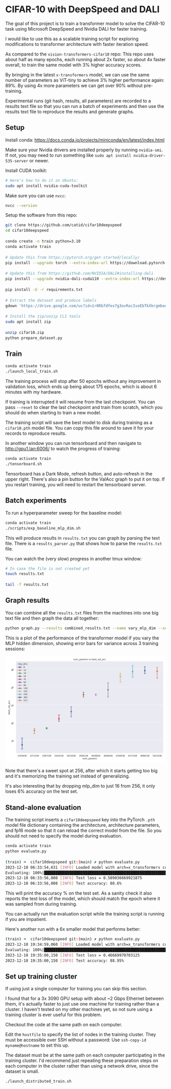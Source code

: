 # CIFAR-10 with DeepSpeed and DALI

The goal of this project is to train a transformer model to solve the CIFAR-10 task using Microsoft DeepSpeed and Nvidia DALI for faster training.

I would like to use this as a scalable training script for exploring modifications to transformer architecture with faster iteration speed.

As compared to the `vision-transformers-cifar10` repo: This repo uses about half as many epochs, each running about 2x faster, so about 4x faster overall, to train the same model with 3% higher accuracy scores.

By bringing in the latest `x-transformers` model, we can use the same number of parameters as ViT-tiny to achieve 3% higher performance again: 89%.  By using 4x more parameters we can get over 90% without pre-training.

Experimental runs (git hash, results, all parameters) are recorded to a results text file so that you can run a batch of experiments and then use the results text file to reproduce the results and generate graphs.


## Setup

Install conda: https://docs.conda.io/projects/miniconda/en/latest/index.html

Make sure your Nvidia drivers are installed properly by running `nvidia-smi`.  If not, you may need to run something like `sudo apt install nvidia-driver-535-server` or newer.

Install CUDA toolkit:

```bash
# Here's how to do it on Ubuntu:
sudo apt install nvidia-cuda-toolkit
```

Make sure you can use `nvcc`:

```bash
nvcc --version
```

Setup the software from this repo:

```bash
git clone https://github.com/catid/cifar10deepspeed
cd cifar10deepspeed

conda create -n train python=3.10
conda activate train

# Update this from https://pytorch.org/get-started/locally/
pip install --upgrade torch --extra-index-url https://download.pytorch.org/whl/cu118

# Update this from https://github.com/NVIDIA/DALI#installing-dali
pip install --upgrade nvidia-dali-cuda110 --extra-index-url https://developer.download.nvidia.com/compute/redist

pip install -U -r requirements.txt

# Extract the dataset and produce labels
gdown 'https://drive.google.com/uc?id=1r0Rb7dfex7g3ovRacIvoEbTkXkrgmboe'

# Install the zip/unzip CLI tools
sudo apt install zip

unzip cifar10.zip
python prepare_dataset.py
```


## Train

```bash
conda activate train
./launch_local_train.sh
```

The training process will stop after 50 epochs without any improvement in validation loss, which ends up being about 175 epochs, which is about 6 minutes with my hardware.

If training is interrupted it will resume from the last checkpoint.  You can pass `--reset` to clear the last checkpoint and train from scratch, which you should do when starting to train a new model.

The training script will save the best model to disk during training as a `cifar10.pth` model file.  You can copy this file around to save it for your records to reproduce results.

In another window you can run tensorboard and then navigate to http://gpu1.lan:6006/ to watch the progress of training:

```bash
conda activate train
./tensorboard.sh
```

Tensorboard has a Dark Mode, refresh button, and auto-refresh in the upper right.  There's also a pin button for the ValAcc graph to put it on top.  If you restart training, you will need to restart the tensorboard server.


## Batch experiments

To run a hyperparameter sweep for the baseline model:

```bash
conda activate train
./scripts/exp_baseline_mlp_dim.sh
```

This will produce results in `results.txt` you can graph by parsing the text file.  There is a `results_parser.py` that shows how to parse the `results.txt` file.

You can watch the (very slow) progress in another tmux window:

```bash
# In case the file is not created yet
touch results.txt

tail -f results.txt
```


## Graph results

You can combine all the `results.txt` files from the machines into one big text file and then graph the data all together:

```bash
python graph.py --results combined_results.txt --name vary_mlp_dim --series mlp_dim
```

This is a plot of the performance of the transformer model if you vary the MLP hidden dimension, showing error bars for variance across 3 training sessions:

![Accuracy Variation](docs/graph_acc_vary_mlp_dim_mlp_dim.png)

Note that there's a sweet spot at 256, after which it starts getting too big and it's memorizing the training set instead of generalizing.

It's also interesting that by dropping mlp_dim to just 16 from 256, it only loses 6% accuracy on the test set.


## Stand-alone evaluation

The training script inserts a `cifar10deepspeed` key into the PyTorch `.pth` model file dictionary containing the architecture, architecture parameters, and fp16 mode so that it can reload the correct model from the file.  So you should not need to specify the model during evaluation.

```bash
conda activate train
python evaluate.py

(train) ➜  cifar10deepspeed git:(main) ✗ python evaluate.py
2023-12-10 06:33:54,631 [INFO] Loaded model with arch=x_transformers config=patch_size=4,dim=512,depth=6,heads=8 fp16=True model size = 31571562 weights
Evaluating: 100%|████████████████████████████████████████████████████████████████████████████████████████████████| 10000/10000 [00:01<00:00, 7490.96it/s]
2023-12-10 06:33:56,008 [INFO] Test loss = 0.509036669921875
2023-12-10 06:33:56,008 [INFO] Test accuracy: 88.6%
```

This will print the accuracy % on the test set.  As a sanity check it also reports the test loss of the model, which should match the epoch where it was sampled from during training.

You can actually run the evaluation script while the training script is running if you are impatient.

Here's another run with a 6x smaller model that performs better:

```bash
(train) ➜  cifar10deepspeed git:(main) ✗ python evaluate.py
2023-12-10 19:34:59,060 [INFO] Loaded model with arch=x_transformers config=patch_size=4,dim=256,depth=4,heads=6 fp16=True model size = 5812842 weights
Evaluating: 100%|████████████████████████████████████████████████████████████████████████████████████████████████| 10000/10000 [00:01<00:00, 9448.25it/s]
2023-12-10 19:35:00,150 [INFO] Test loss = 0.46669970703125
2023-12-10 19:35:00,150 [INFO] Test accuracy: 88.95%
```

## Set up training cluster

If using just a single computer for training you can skip this section.

I found that for a 3x 3090 GPU setup with about ~2 Gbps Ethernet between them, it's actually faster to just use one machine for training rather than a cluster.  I haven't tested on my other machines yet, so not sure using a training cluster is ever useful for this problem.

Checkout the code at the same path on each computer.

Edit the `hostfile` to specify the list of nodes in the training cluster.  They must be accessible over SSH without a password: Use `ssh-copy-id myname@hostname` to set this up.

The dataset must be at the same path on each computer participating in the training cluster.  I'd recommend just repeating these preparation steps on each computer in the cluster rather than using a network drive, since the dataset is small.

```bash
./launch_distributed_train.sh
```

